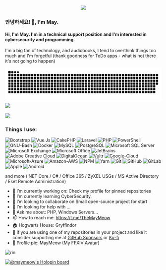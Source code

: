 <p align="center">
<img src="https://cdn.maymeow.com/rin2.png">
</p>

### 안녕하세요! 👋, I'm May.
#### Hi, I'm May. I'm in a technical support position and I'm interested in cybersecurity and programming.

I'm a big fan of technology, and audiobooks, I tend to overthink things too much and I'm forgetful (thank goodness for ToDo apps - what is not there it's not going to happen)

![](https://raw.githubusercontent.com/MayMeow/MayMeow/output/github-contribution-grid-snake-dark.svg#gh-dark-mode-only)
![](https://raw.githubusercontent.com/MayMeow/MayMeow/output/github-contribution-grid-snake.svggh-light-mode-only)

![](https://cdn.maymeow.com/rin1.png)

### Things I use:

![Bootstrap](https://img.shields.io/badge/-Bootstrap-563D7C?style=flat-square&logo=bootstrap&logoColor=white)
![Vue.Js](https://img.shields.io/badge/-Vue.js-4FC08D?style=flat-square&logo=Vue.js&logoColor=white)
![CakePHP](https://img.shields.io/badge/-CakePHP-D33C43?style=flat-square&logo=CakePHP&logoColor=white)
![Laravel](https://img.shields.io/badge/-Laravel-FF2D20?style=flat-square&logo=Laravel&logoColor=white)
![PHP](https://img.shields.io/badge/-PHP-777BB4?style=flat-square&logo=PHP&logoColor=white)
![PowerShell](https://img.shields.io/badge/-PowerShell-5391FE?style=flat-square&logo=PowerShell&logoColor=white)
![GNU-Bash](https://img.shields.io/badge/-GNU_Bash-4EAA25?style=flat-square&logo=GNU-Bash&logoColor=white)
![Docker](https://img.shields.io/badge/-Docker-2496ED?style=flat-square&logo=Docker&logoColor=white)
![MySQL](https://img.shields.io/badge/-MySQL-4479A1?style=flat-square&logo=MySQL&logoColor=white)
![PostgreSQL](https://img.shields.io/badge/-PostgreSQL-336791?style=flat-square&logo=PostgreSQL&logoColor=white)
![Microsoft SQL Server](https://img.shields.io/badge/-Microsoft_SQL_Server-CC2927?style=flat-square&logo=Microsoft-SQL-Server&logoColor=white)
![Microsoft Exchange](https://img.shields.io/badge/-Microsoft_Exchange-0078D4?style=flat-square&logo=Microsoft-Exchange&logoColor=white)
![Microsoft Office](https://img.shields.io/badge/-Microsoft_Office-D83B01?style=flat-square&logo=Microsoft-Office&logoColor=white)
![JetBrains](https://img.shields.io/badge/-JetBrains-000000?style=flat-square&logo=JetBrains&logoColor=white)
![Adobe Creative Cloud](https://img.shields.io/badge/-Adobe_Creative_Cloud-DA1F26?style=flat-square&logo=Adobe-Creative-Cloud&logoColor=white)
![DigitalOcean](https://img.shields.io/badge/-DigitalOcean-0080FF?style=flat-square&logo=DigitalOcean&logoColor=white)
![Vultr](https://img.shields.io/badge/-Vultr-007BFC?style=flat-square&logo=Vultr&logoColor=white)
![Google-Cloud](https://img.shields.io/badge/-Google_Cloud-4285F4?style=flat-square&logo=Google-Cloud&logoColor=white)
![Microsoft-Azure](https://img.shields.io/badge/-Microsoft_Azure-0089D6?style=flat-square&logo=Microsoft-Azure&logoColor=white)
![Amazon-AWS](https://img.shields.io/badge/-Amazon_AWS-232F3E?style=flat-square&logo=Amazon-AWS&logoColor=white)
![NPM](https://img.shields.io/badge/-NPM-CB3837?style=flat-square&logo=NPM&logoColor=white)
![Yarn](https://img.shields.io/badge/-Yarn-2C8EBB?style=flat-square&logo=Yarn&logoColor=white)
![Git](https://img.shields.io/badge/-Git-F05032?style=flat-square&logo=Git&logoColor=white)
![GitHub](https://img.shields.io/badge/-GitHub-181717?style=flat-square&logo=GitHub&logoColor=white)
![GitLab](https://img.shields.io/badge/-GitLab-FCA121?style=flat-square&logo=GitLab&logoColor=white)
![Apple](https://img.shields.io/badge/-Apple-999999?style=flat-square&logo=Apple&logoColor=white)
![Android](https://img.shields.io/badge/-Android-3DDC84?style=flat-square&logo=Android&logoColor=black)

and more (.NET Core / C# / Office 365 / ZyXEL USGs / MS Active Directory / Eset Remote Administration)

* 🔭 I’m currently working on: Check my profile for pinned repositories
* 🌱 I’m currently learning CyberSecurity.
* 👯 I’m looking to collaborate on Small open-source project for start 
* 🤔 I’m looking for help with ...
* 💬 Ask me about: PHP, Windows Servers...
* 📫 How to reach me: https://t.me/TheMayMeow
* 🏠 Hogwarts House: Gryffindor
* 🙏 If you are using one of my repositories in your project and like it consider supporting me at [GitHub Sponsors](https://github.com/sponsors/MayMeow) or [Ko-fi](https://ko-fi.com/maymeow)
* 🎨 Profile pic: MayMeow (My FFXIV Avatar)

![rin](https://cdn.maymeow.com/rin.webp)

[![@maymeow's Holopin board](https://holopin.io/api/user/board?user=maymeow)](https://holopin.io/@maymeow)
